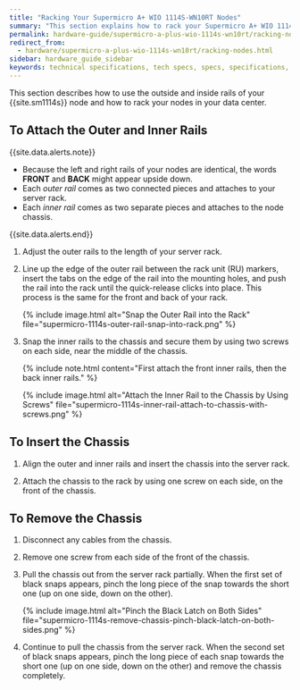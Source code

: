 ```yaml
---
title: "Racking Your Supermicro A+ WIO 1114S-WN10RT Nodes"
summary: "This section explains how to rack your Supermicro A+ WIO 1114S-WN10RT nodes."
permalink: hardware-guide/supermicro-a-plus-wio-1114s-wn10rt/racking-nodes.html
redirect_from:
  - hardware/supermicro-a-plus-wio-1114s-wn10rt/racking-nodes.html
sidebar: hardware_guide_sidebar
keywords: technical specifications, tech specs, specs, specifications, Supermicro 1114S, WN10RT
---
```


This section describes how to use the outside and inside rails of your {{site.sm1114s}} node and how to rack your nodes in your data center.

## To Attach the Outer and Inner Rails
{{site.data.alerts.note}}
<ul>
  <li>Because the left and right rails of your nodes are identical, the words <strong>FRONT</strong> and <strong>BACK</strong> might appear upside down.</li>
  <li>Each <em>outer rail</em> comes as two connected pieces and attaches to your server rack.</li>
  <li>Each <em>inner rail</em> comes as two separate pieces and attaches to the node chassis.</li>
</ul>
{{site.data.alerts.end}}

1. Adjust the outer rails to the length of your server rack.

1. Line up the edge of the outer rail between the rack unit (RU) markers, insert the tabs on the edge of the rail into the mounting holes, and push the rail into the rack until the quick-release clicks into place. This process is the same for the front and back of your rack.

   {% include image.html alt="Snap the Outer Rail into the Rack" file="supermicro-1114s-outer-rail-snap-into-rack.png" %}

1. Snap the inner rails to the chassis and secure them by using two screws on each side, near the middle of the chassis.

   {% include note.html content="First attach the front inner rails, then the back inner rails." %}

   {% include image.html alt="Attach the Inner Rail to the Chassis by Using Screws" file="supermicro-1114s-inner-rail-attach-to-chassis-with-screws.png" %}


## To Insert the Chassis
1. Align the outer and inner rails and insert the chassis into the server rack.

1. Attach the chassis to the rack by using one screw on each side, on the front of the chassis.


## To Remove the Chassis
1. Disconnect any cables from the chassis. 

1. Remove one screw from each side of the front of the chassis.

1. Pull the chassis out from the server rack partially. When the first set of black snaps appears, pinch the long piece of the snap towards the short one (up on one side, down on the other).

   {% include image.html alt="Pinch the Black Latch on Both Sides" file="supermicro-1114s-remove-chassis-pinch-black-latch-on-both-sides.png" %}

1. Continue to pull the chassis from the server rack. When the second set of black snaps appears, pinch the long piece of each snap towards the short one (up on one side, down on the other) and remove the chassis completely.
